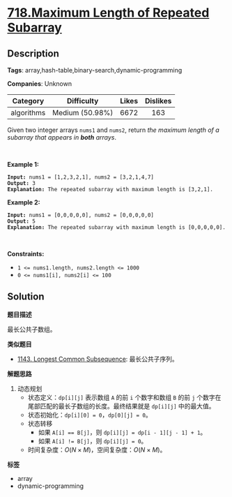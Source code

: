 # [718.Maximum Length of Repeated Subarray](https://leetcode.com/problems/maximum-length-of-repeated-subarray/description/)

## Description

**Tags**: array,hash-table,binary-search,dynamic-programming

**Companies**: Unknown

|  Category  |   Difficulty    | Likes | Dislikes |
| :--------: | :-------------: | :---: | :------: |
| algorithms | Medium (50.98%) | 6672  |   163    |

<p>Given two integer arrays <code>nums1</code> and <code>nums2</code>, return <em>the maximum length of a subarray that appears in <strong>both</strong> arrays</em>.</p>
<p>&nbsp;</p>
<p><strong class="example">Example 1:</strong></p>
<pre><code><strong>Input:</strong> nums1 = [1,2,3,2,1], nums2 = [3,2,1,4,7]
<strong>Output:</strong> 3
<strong>Explanation:</strong> The repeated subarray with maximum length is [3,2,1].</code></pre>
<p><strong class="example">Example 2:</strong></p>
<pre><code><strong>Input:</strong> nums1 = [0,0,0,0,0], nums2 = [0,0,0,0,0]
<strong>Output:</strong> 5
<strong>Explanation:</strong> The repeated subarray with maximum length is [0,0,0,0,0].</code></pre>
<p>&nbsp;</p>
<p><strong>Constraints:</strong></p>
<ul>
  <li><code>1 &lt;= nums1.length, nums2.length &lt;= 1000</code></li>
  <li><code>0 &lt;= nums1[i], nums2[i] &lt;= 100</code></li>
</ul>

## Solution

**题目描述**

最长公共子数组。

**类似题目**

- [1143. Longest Common Subsequence](1143.longest-common-subsequence.md): 最长公共子序列。

**解题思路**

1. 动态规划
   - 状态定义：`dp[i][j]` 表示数组 `A` 的前 `i` 个数字和数组 `B` 的前 `j` 个数字在尾部匹配的最长子数组的长度。最终结果就是 `dp[i][j]` 中的最大值。
   - 状态初始化：`dp[i][0] = 0`，`dp[0][j] = 0`。
   - 状态转移
     - 如果 `A[i] == B[j]`，则 `dp[i][j] = dp[i - 1][j - 1] + 1`。
     - 如果 `A[i] != B[j]`，则 `dp[i][j] = 0`。
   - 时间复杂度：$O(N \times M)$，空间复杂度：$O(N \times M)$。

**标签**

- array
- dynamic-programming
